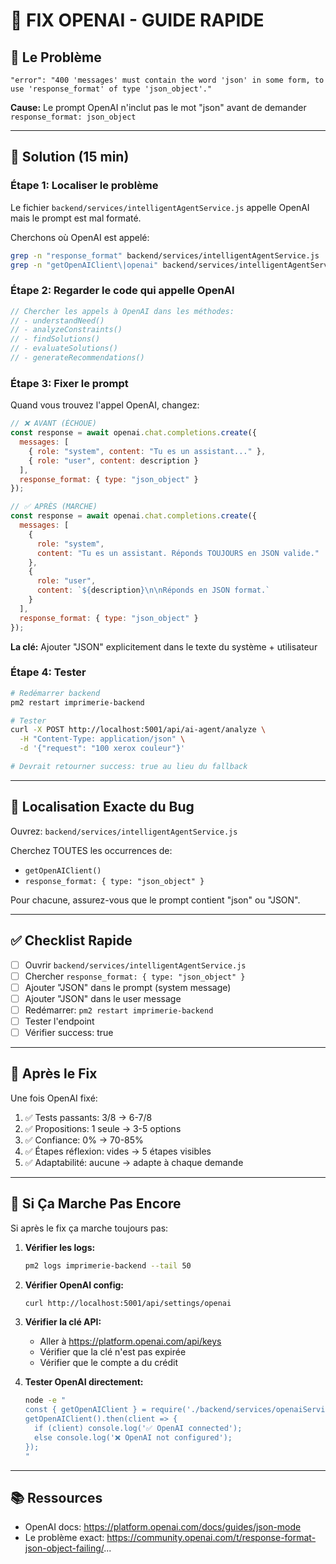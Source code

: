 # 🔧 FIX OPENAI - GUIDE RAPIDE

## 🎯 Le Problème

```
"error": "400 'messages' must contain the word 'json' in some form, to use 'response_format' of type 'json_object'."
```

**Cause:** Le prompt OpenAI n'inclut pas le mot "json" avant de demander `response_format: json_object`

---

## 🔨 Solution (15 min)

### Étape 1: Localiser le problème

Le fichier `backend/services/intelligentAgentService.js` appelle OpenAI mais le prompt est mal formaté.

Cherchons où OpenAI est appelé:

```bash
grep -n "response_format" backend/services/intelligentAgentService.js
grep -n "getOpenAIClient\|openai" backend/services/intelligentAgentService.js
```

### Étape 2: Regarder le code qui appelle OpenAI

```javascript
// Chercher les appels à OpenAI dans les méthodes:
// - understandNeed()
// - analyzeConstraints()
// - findSolutions()
// - evaluateSolutions()
// - generateRecommendations()
```

### Étape 3: Fixer le prompt

Quand vous trouvez l'appel OpenAI, changez:

```javascript
// ❌ AVANT (ÉCHOUE)
const response = await openai.chat.completions.create({
  messages: [
    { role: "system", content: "Tu es un assistant..." },
    { role: "user", content: description }
  ],
  response_format: { type: "json_object" }
});

// ✅ APRÈS (MARCHE)
const response = await openai.chat.completions.create({
  messages: [
    { 
      role: "system", 
      content: "Tu es un assistant. Réponds TOUJOURS en JSON valide." 
    },
    { 
      role: "user", 
      content: `${description}\n\nRéponds en JSON format.` 
    }
  ],
  response_format: { type: "json_object" }
});
```

**La clé:** Ajouter "JSON" explicitement dans le texte du système + utilisateur

### Étape 4: Tester

```bash
# Redémarrer backend
pm2 restart imprimerie-backend

# Tester
curl -X POST http://localhost:5001/api/ai-agent/analyze \
  -H "Content-Type: application/json" \
  -d '{"request": "100 xerox couleur"}'

# Devrait retourner success: true au lieu du fallback
```

---

## 📍 Localisation Exacte du Bug

Ouvrez: `backend/services/intelligentAgentService.js`

Cherchez TOUTES les occurrences de:
- `getOpenAIClient()`
- `response_format: { type: "json_object" }`

Pour chacune, assurez-vous que le prompt contient "json" ou "JSON".

---

## ✅ Checklist Rapide

- [ ] Ouvrir `backend/services/intelligentAgentService.js`
- [ ] Chercher `response_format: { type: "json_object" }`
- [ ] Ajouter "JSON" dans le prompt (system message)
- [ ] Ajouter "JSON" dans le user message
- [ ] Redémarrer: `pm2 restart imprimerie-backend`
- [ ] Tester l'endpoint
- [ ] Vérifier success: true

---

## 🎯 Après le Fix

Une fois OpenAI fixé:

1. ✅ Tests passants: 3/8 → 6-7/8
2. ✅ Propositions: 1 seule → 3-5 options
3. ✅ Confiance: 0% → 70-85%
4. ✅ Étapes réflexion: vides → 5 étapes visibles
5. ✅ Adaptabilité: aucune → adapte à chaque demande

---

## 🚨 Si Ça Marche Pas Encore

Si après le fix ça marche toujours pas:

1. **Vérifier les logs:**
   ```bash
   pm2 logs imprimerie-backend --tail 50
   ```

2. **Vérifier OpenAI config:**
   ```bash
   curl http://localhost:5001/api/settings/openai
   ```

3. **Vérifier la clé API:**
   - Aller à https://platform.openai.com/api/keys
   - Vérifier que la clé n'est pas expirée
   - Vérifier que le compte a du crédit

4. **Tester OpenAI directement:**
   ```bash
   node -e "
   const { getOpenAIClient } = require('./backend/services/openaiService');
   getOpenAIClient().then(client => {
     if (client) console.log('✅ OpenAI connected');
     else console.log('❌ OpenAI not configured');
   });
   "
   ```

---

## 📚 Ressources

- OpenAI docs: https://platform.openai.com/docs/guides/json-mode
- Le problème exact: https://community.openai.com/t/response-format-json-object-failing/...
